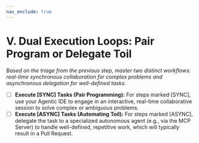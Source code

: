 ```yaml
---
nav_exclude: true
---
```

# V. Dual Execution Loops: Pair Program or Delegate Toil

*Based on the triage from the previous step, master two distinct workflows: real-time synchronous collaboration for complex problems and asynchronous delegation for well-defined tasks.*

- [ ] **Execute [SYNC] Tasks (Pair Programming):** For steps marked [SYNC], use your Agentic IDE to engage in an interactive, real-time collaborative session to solve complex or ambiguous problems.
- [ ] **Execute [ASYNC] Tasks (Automating Toil):** For steps marked [ASYNC], delegate the task to a specialized autonomous agent (e.g., via the MCP Server) to handle well-defined, repetitive work, which will typically result in a Pull Request.
